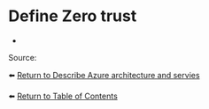 # Define Zero trust

* 

Source: 

⬅️ [Return to Describe Azure architecture and servies](README.md)

⬅️ [Return to Table of Contents](../README.md)